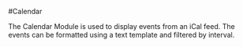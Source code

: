 <!--toc=widgets-->
#Calendar

The Calendar Module is used to display events from an iCal feed. The events can be formatted using a text template and filtered by interval.

